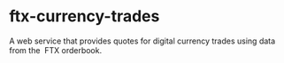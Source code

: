 # ftx-currency-trades
A web service that provides quotes for digital currency trades using data from the​ ​ FTX​ orderbook.
